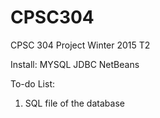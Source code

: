# CPSC304
CPSC 304 Project Winter 2015 T2



Install: MYSQL JDBC NetBeans

To-do List:

1. SQL file of the database
